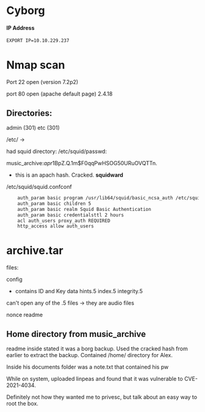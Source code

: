 # Cyborg

#### IP Address

```bash
EXPORT IP=10.10.229.237
```

# Nmap scan

Port 22 open (version 7.2p2)

port 80 open (apache default page) 2.4.18

## Directories:

admin (301)
etc (301)

/etc/ ->

had squid directory:
/etc/squid/passwd:


music_archive:$apr1$BpZ.Q.1m$F0qqPwHSOG50URuOVQTTn.
- this is an apach hash. Cracked. **squidward**

/etc/squid/squid.confconf

```bash
    auth_param basic program /usr/lib64/squid/basic_ncsa_auth /etc/squid/passwd
    auth_param basic children 5
    auth_param basic realm Squid Basic Authentication
    auth_param basic credentialsttl 2 hours
    acl auth_users proxy_auth REQUIRED
    http_access allow auth_users
```
# archive.tar

files:

config
- contains ID and Key
data
hints.5
index.5
integrity.5

can't open any of the .5 files -> they are audio files

nonce
readme

## Home directory from music_archive

readme inside stated it was a borg backup. Used the cracked hash from earlier to extract the backup. 
Contained /home/ directory for Alex. 

Inside his documents folder was a note.txt that contained his pw

While on system, uploaded linpeas and found that it was vulnerable to CVE-2021-4034.

Definitely not how they wanted me to privesc, but talk about an easy way to root the box.

